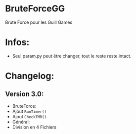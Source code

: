 # BruteForceGG
Brute Force pour les Guill Games

# Infos:
* Seul param.py peut être changer, tout le reste reste intact.

# Changelog:
## Version 3.0:
* BruteForce:
 * Ajout ```RunTimer()```
 * Ajout ```CheckTMR()```
* Général:
 * Division en 4 Fichiers
